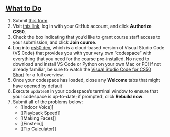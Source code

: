 ## [What to Do](https://cs50.harvard.edu/python/2022/psets/0/#what-to-do)

1. Submit [this form](https://forms.cs50.io/27a35e60-490a-4e42-8574-6b55154ae760).
2. Visit [this link](https://submit.cs50.io/invites/579861a2825849178cd11315c055bc49), log in with your GitHub account, and click **Authorize CS50**.
3. Check the box indicating that you’d like to grant course staff access to your submission, and click **Join course**.
4. Log into [cs50.dev](https://cs50.dev/), which is a cloud-based version of Visual Studio Code (VS Code) that provides you with your very own “codespace” with everything that you need for the course pre-installed. No need to download and install VS Code or Python on your own Mac or PC! If not already familiar, be sure to watch the [Visual Studio Code for CS50 Short](https://cs50.harvard.edu/python/2022/shorts/visual_studio_code_for_cs50/) for a full overview.
5. Once your codespace has loaded, close any **Welcome** tabs that might have opened by default
6. Execute `update50` in your codespace’s terminal window to ensure that your codespace is up-to-date; if prompted, click **Rebuild now**.
7. Submit all of the problems below:
    - [[Indoor Voice]]
    - [[Playback Speed]]
    - [[Making Faces]]
    - [[Einstein]]
    - [[Tip Calculator]]